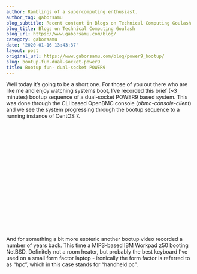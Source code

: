 ```yaml
---
author: Ramblings of a supercomputing enthusiast.
author_tag: gaborsamu
blog_subtitle: Recent content in Blogs on Technical Computing Goulash
blog_title: Blogs on Technical Computing Goulash
blog_url: https://www.gaborsamu.com/blog/
category: gaborsamu
date: '2020-01-16 13:43:37'
layout: post
original_url: https://www.gaborsamu.com/blog/power9_bootup/
slug: bootup-fun-dual-socket-power9
title: Bootup fun- dual-socket POWER9
---
```


<p>Well today it&rsquo;s going to be a short one.  For those of you out there who are like me and enjoy
watching systems boot, I&rsquo;ve recorded this brief (~3 minutes) bootup sequence of a dual-socket
POWER9 based system.  This was done through the CLI based OpenBMC console (<em>obmc-console-client</em>)
and we see the system progressing through the bootup sequence to a running instance of CentOS 7.</p>


<div style="padding-bottom: 56.25%; height: 0; overflow: hidden;">
  
</div>


<p>And for something a bit more esoteric another bootup video recorded a number of years back.
This time a MIPS-based IBM Workpad z50 booting NetBSD.  Definitely not a room heater, but
probably the best keyboard I&rsquo;ve used on a small form factor laptop - ironically the form
factor is referred to as &ldquo;hpc&rdquo;, which in this case stands for &ldquo;handheld pc&rdquo;.</p>


<div style="padding-bottom: 56.25%; height: 0; overflow: hidden;">
  
</div>